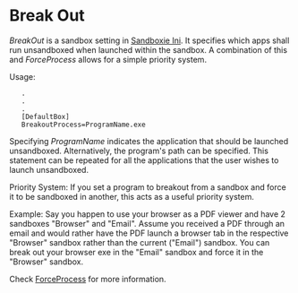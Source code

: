 # Break Out

_BreakOut_ is a sandbox setting in [Sandboxie Ini](SandboxieIni.md). It specifies which apps shall run unsandboxed when launched within the sandbox. A combination of this and _ForceProcess_ allows for a simple priority system.

Usage:

```
   .
   .
   .
   [DefaultBox]
   BreakoutProcess=ProgramName.exe
```

Specifying _ProgramName_ indicates the application that should be launched unsandboxed. Alternatively, the program's path can be specified. This statement can be repeated for all the applications that the user wishes to launch unsandboxed.

Priority System:
If you set a program to breakout from a sandbox and force it to be sandboxed in another, this acts as a useful priority system.

Example:
Say you happen to use your browser as a PDF viewer and have 2 sandboxes "Browser" and "Email". Assume you received a PDF through an email and would rather have the PDF launch a browser tab in the respective "Browser" sandbox rather than the current ("Email") sandbox. You can break out your browser exe in the "Email" sandbox and force it in the "Browser" sandbox.

Check [ForceProcess](ForceProcess.md) for more information.
